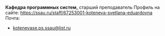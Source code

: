 **Кафедра программных систем,** старший преподаватель
Профиль на сайте:
https://ssau.ru/staff/67253001-koteneva-svetlana-eduardovna
Почта:
 - kotenevase.ps.ssau@list.ru